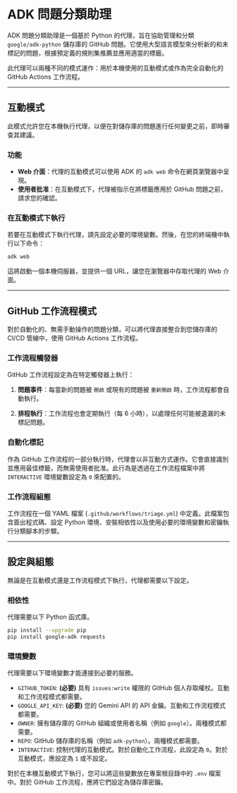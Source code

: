 # ADK 問題分類助理

ADK 問題分類助理是一個基於 Python 的代理，旨在協助管理和分類 `google/adk-python` 儲存庫的 GitHub 問題。它使用大型語言模型來分析新的和未標記的問題，根據預定義的規則集推薦並應用適當的標籤。

此代理可以兩種不同的模式運作：用於本機使用的互動模式或作為完全自動化的 GitHub Actions 工作流程。

---

## 互動模式

此模式允許您在本機執行代理，以便在對儲存庫的問題進行任何變更之前，即時審查其建議。

### 功能
* **Web 介面**：代理的互動模式可以使用 ADK 的 `adk web` 命令在網頁瀏覽器中呈現。
* **使用者批准**：在互動模式下，代理被指示在將標籤應用於 GitHub 問題之前，請求您的確認。

### 在互動模式下執行
若要在互動模式下執行代理，請先設定必要的環境變數。然後，在您的終端機中執行以下命令：

```bash
adk web
```
這將啟動一個本機伺服器，並提供一個 URL，讓您在瀏覽器中存取代理的 Web 介面。

---

## GitHub 工作流程模式

對於自動化的、無需手動操作的問題分類，可以將代理直接整合到您儲存庫的 CI/CD 管線中，使用 GitHub Actions 工作流程。

### 工作流程觸發器
GitHub 工作流程設定為在特定觸發器上執行：

1.  **問題事件**：每當新的問題被 `開啟` 或現有的問題被 `重新開啟` 時，工作流程都會自動執行。

2.  **排程執行**：工作流程也會定期執行（每 6 小時），以處理任何可能被遺漏的未標記問題。

### 自動化標記
作為 GitHub 工作流程的一部分執行時，代理會以非互動方式運作。它會直接識別並應用最佳標籤，而無需使用者批准。此行為是透過在工作流程檔案中將 `INTERACTIVE` 環境變數設定為 `0` 來配置的。

### 工作流程組態
工作流程在一個 YAML 檔案 (`.github/workflows/triage.yml`) 中定義。此檔案包含簽出程式碼、設定 Python 環境、安裝相依性以及使用必要的環境變數和密鑰執行分類腳本的步驟。

---

## 設定與組態

無論是在互動模式還是工作流程模式下執行，代理都需要以下設定。

### 相依性
代理需要以下 Python 函式庫。

```bash
pip install --upgrade pip
pip install google-adk requests
```

### 環境變數
代理需要以下環境變數才能連接到必要的服務。

* `GITHUB_TOKEN`: **(必要)** 具有 `issues:write` 權限的 GitHub 個人存取權杖。互動和工作流程模式都需要。
* `GOOGLE_API_KEY`: **(必要)** 您的 Gemini API 的 API 金鑰。互動和工作流程模式都需要。
* `OWNER`: 擁有儲存庫的 GitHub 組織或使用者名稱（例如 `google`）。兩種模式都需要。
* `REPO`: GitHub 儲存庫的名稱（例如 `adk-python`）。兩種模式都需要。
* `INTERACTIVE`: 控制代理的互動模式。對於自動化工作流程，此設定為 `0`。對於互動模式，應設定為 `1` 或不設定。

對於在本機互動模式下執行，您可以將這些變數放在專案根目錄中的 `.env` 檔案中。對於 GitHub 工作流程，應將它們設定為儲存庫密鑰。
